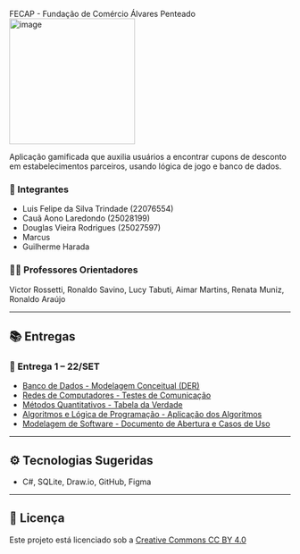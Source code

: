 FECAP - Fundação de Comércio Álvares Penteado
<img width="225" height="225" alt="image" src="https://github.com/user-attachments/assets/524c6a4f-dfb5-47cb-a3e5-f85c830fad21" />

Aplicação gamificada que auxilia usuários a encontrar cupons de desconto em estabelecimentos parceiros, usando lógica de jogo e banco de dados.

### 👥 Integrantes
- Luis Felipe da Silva Trindade (22076554)
- Cauã Aono Laredondo (25028199)
- Douglas Vieira Rodrigues (25027597)
- Marcus
- Guilherme Harada

### 👨‍🏫 Professores Orientadores
Victor Rossetti, Ronaldo Savino, Lucy Tabuti, Aimar Martins, Renata Muniz, Ronaldo Araújo

---

## 📚 Entregas

### 📅 Entrega 1 – 22/SET
- [Banco de Dados - Modelagem Conceitual (DER)](./BD/README.md)
- [Redes de Computadores - Testes de Comunicação](./Redes/README.md)
- [Métodos Quantitativos - Tabela da Verdade](./Metodos_Quantitativos/Tabela_Verdade.pdf)
- [Algoritmos e Lógica de Programação - Aplicação dos Algoritmos](./Algoritmos/Algoritmos_PicMoney.pdf)
- [Modelagem de Software - Documento de Abertura e Casos de Uso](./Modelagem_Software/Documento_Modelagem.pdf)

---

## ⚙️ Tecnologias Sugeridas
- C#, SQLite, Draw.io, GitHub, Figma

---

## 📜 Licença
Este projeto está licenciado sob a [Creative Commons CC BY 4.0](https://chooser-beta.creativecommons.org/)


